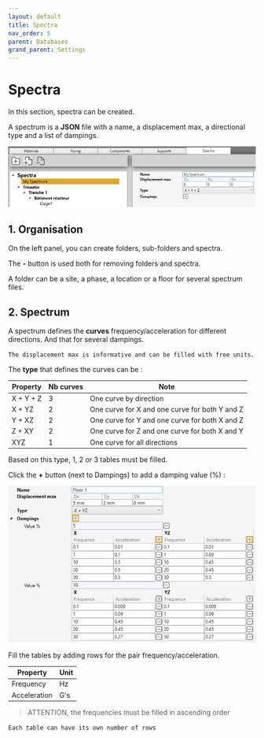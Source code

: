 ```yaml
---
layout: default
title: Spectra
nav_order: 5
parent: Databases
grand_parent: Settings
---
```


# Spectra

In this section, spectra can be created.

A spectrum is a **JSON** file with a name, a displacement max, a directional type and a list of dampings.

![Image](../../Images/Spectra1.jpg)

## 1. Organisation

On the left panel, you can create folders, sub-folders and spectra.

The **-** button is used both for removing folders and spectra.

A folder can be a site, a phase, a location or a floor for several spectrum files.

## 2. Spectrum

A spectrum defines the **curves** frequency/acceleration for different directions. And that for several dampings.

    The displacement max is informative and can be filled with free units.

The **type** that defines the curves can be :

| Property | Nb curves | Note |
| -------- | ---- | --- |
| X + Y + Z | 3 | One curve by direction | 
| X + YZ | 2 | One curve for X and one curve for both Y and Z | 
| Y + XZ | 2 | One curve for Y and one curve for both X and Z | 
| Z + XY | 2 | One curve for Z and one curve for both X and Y | 
| XYZ | 1 | One curve for all directions | 

Based on this type, 1, 2 or 3 tables must be filled.

Click the **+** button (next to Dampings) to add a damping value (%) :

![Image](../../Images/Spectra2.jpg)

Fill the tables by adding rows for the pair frequency/acceleration.

| Property | Unit |
| -------- | ---- | 
| Frequency | Hz | 
| Acceleration | G's | 

>ATTENTION, the frequencies must be filled in ascending order

    Each table can have its own number of rows